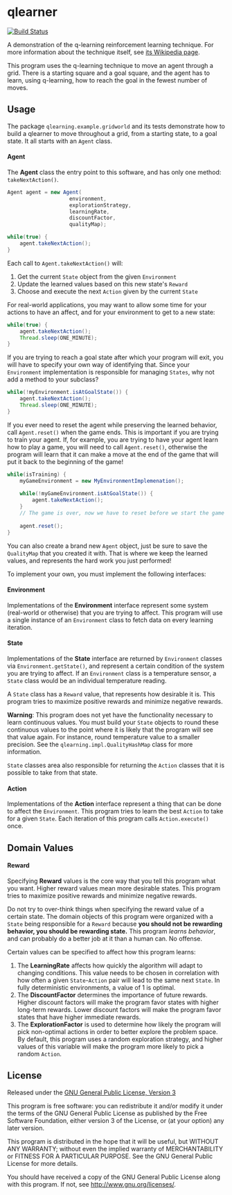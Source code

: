 qlearner
========

[![Build Status](https://travis-ci.org/Cantido/qlearner.svg?branch=master)](https://travis-ci.org/Cantido/qlearner)

A demonstration of the q-learning reinforcement learning technique. For more
information about the technique itself, see [its Wikipedia page][wiki].

This program uses the q-learning technique to move an agent through a grid.
There is a starting square and a goal square, and the agent has to
learn, using q-learning, how to reach the goal in the fewest number of moves.

Usage
-----

The package `qlearning.example.gridworld` and its tests demonstrate how to build a qlearner to move throughout
a grid, from a starting state, to a goal state. It all starts with an `Agent` class.

#### Agent

The **Agent** class the entry point to this software, and has only one method: `takeNextAction()`.

```java
Agent agent = new Agent(
                    environment,
                    explorationStrategy,
                    learningRate,
                    discountFactor,
                    qualityMap);

while(true) {
    agent.takeNextAction();
}
```

Each call to `Agent.takeNextAction()` will:

1. Get the current `State` object from the given `Environment`
2. Update the learned values based on this new state's `Reward` 
4. Choose and execute the next `Action` given by the current `State`

For real-world applications, you may want to allow some time for your actions to have an affect, and for your
environment to get to a new state:

```java
while(true) {
    agent.takeNextAction();
    Thread.sleep(ONE_MINUTE);
}
```

If you are trying to reach a goal state after which your program will exit, you will have to specify your own way of
identifying that. Since your `Environment` implementation is responsible for managing `States`, why not add
a method to your subclass?

```java
while(!myEnvironment.isAtGoalState()) {
    agent.takeNextAction();
    Thread.sleep(ONE_MINUTE);
}
```

If you ever need to reset the agent while preserving the learned behavior, call `Agent.reset()` when the game ends.
This is important if you are trying to train your agent. If, for example, you are trying to have your agent learn how
to play a game, you will need to call `Agent.reset()`, otherwise the program will learn that it can make a move at
the end of the game that will put it back to the beginning of the game!

```java
while(isTraining) {
    myGameEnvironment = new MyEnvironmentImplemenation();
    
    while(!myGameEnvironment.isAtGoalState()) {
        agent.takeNextAction();
    }
    // The game is over, now we have to reset before we start the game again
    
    agent.reset();
}
```

You can also create a brand new `Agent` object, just be sure to save the `QualityMap` that you created it with.
That is where we keep the learned values, and represents the hard work you just performed!

To implement your own, you must implement the following interfaces:

#### Environment

Implementations of the **Environment** interface represent some system (real-world or otherwise) that you are
trying to affect. This program will use a single instance of an `Environment` class to fetch data on every
learning iteration.

#### State

Implementations of the **State** interface are returned by `Environment` classes via
`Environment.getState()`, and represent a certain condition of the system you are trying to affect. If an
`Environment` class is a temperature sensor, a `State` class would be an individual temperature reading.

A `State` class has a `Reward` value, that represents how desirable it is. This program tries to maximize positive
rewards and minimize negative rewards.

**Warning**: This program does not yet have the functionality necessary to learn continuous values. You must build your
`State` objects to round these continuous values to the point where it is likely that the program will see that
value again. For instance, round temperature value to a smaller precision. See the
`qlearning.impl.QualityHashMap` class for more information.

`State` classes area also responsible for returning the `Action` classes that it is possible to take from that
state.

#### Action

Implementations of the **Action** interface represent a thing that can be done to affect the `Environment`. This
program tries to learn the best `Action` to take for a given `State`. Each iteration of this program calls
`Action.execute()` once.

Domain Values
-------------

#### Reward

Specifying **Reward** values is the core way that you tell this program what you want. Higher reward values
mean more desirable states. This program tries to maximize positive rewards and minimize negative rewards.

Do not try to over-think things when specifying the reward value of a certain state. The domain objects of
this program were organized with a `State` being responsible for a `Reward` because
**you should not be rewarding behavior, you should be rewarding state.** This program *learns behavior*, and
can probably do a better job at it than a human can. No offense.

Certain values can be specified to affect how this program learns:

1. The **LearningRate** affects how quickly the algorithm will adapt to changing conditions. This value needs to
be chosen in correlation with how often a given `State`-`Action` pair will lead to the same next `State`. In
fully deterministic environments, a value of 1 is optimal.
2. The **DiscountFactor** determines the importance of future rewards. Higher discount factors will make the program
favor states with higher long-term rewards. Lower discount factors will make the program favor states that have higher
immediate rewards.
3. The **ExplorationFactor** is used to determine how likely the program will pick non-optimal actions in order to
better explore the problem space. By default, this program uses a random exploration strategy, and higher values of
this variable will make the program more likely to pick a random `Action`.

License
-------
Released under the [GNU General Public License, Version 3](http://www.gnu.org/licenses/gpl.html)

This program is free software: you can redistribute it and/or modify
it under the terms of the GNU General Public License as published by
the Free Software Foundation, either version 3 of the License, or
(at your option) any later version.

This program is distributed in the hope that it will be useful,
but WITHOUT ANY WARRANTY; without even the implied warranty of
MERCHANTABILITY or FITNESS FOR A PARTICULAR PURPOSE.  See the
GNU General Public License for more details.

You should have received a copy of the GNU General Public License
along with this program.  If not, see <http://www.gnu.org/licenses/>.

[wiki]: https://en.wikipedia.org/wiki/Q_learning "Q-learning - Wikipedia, the free encycopedia"
